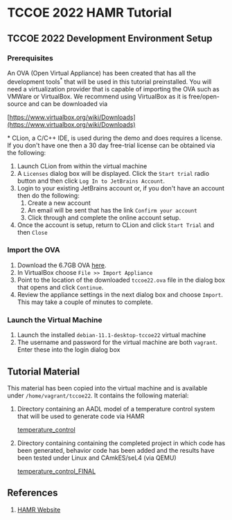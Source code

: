 # TCCOE 2022 HAMR Tutorial

## TCCOE 2022 Development Environment Setup

### Prerequisites

An OVA (Open Virtual Appliance) has been created that has all the development tools<sup>*</sup> that will be used in this tutorial preinstalled. You will need a virtualization provider that is capable of importing the OVA such as VMWare or VirtualBox.  We recommend using VirtualBox as it is free/open-source and can be downloaded via 

[https://www.virtualbox.org/wiki/Downloads](https://www.virtualbox.org/wiki/Downloads)

&ast; CLion, a C/C++ IDE, is used during the demo and does requires a license. If you don't have one then a 30 day free-trial license can be obtained via the following:

1.  Launch CLion from within the virtual machine
2.  A ``Licenses`` dialog box will be displayed.  Click the ``Start trial`` radio button and then click ``Log In to JetBrains Account``.
3.  Login to your existing JetBrains account or, if you don't have an account then do the following:
    1. Create a new account
    2. An email will be sent that has the link ``Confirm your account``
    3. Click through and complete the online account setup.
4. Once the account is setup, return to CLion and click ``Start Trial`` and then ``Close``

### Import the OVA

1. Download the 6.7GB OVA [here](https://drive.google.com/file/d/1IZjiec3aEesARvWXAKccGbI2P0CUsVRk/view?usp=sharing).
1. In VirtualBox choose ``File >> Import Appliance``
1. Point to the location of the downloaded ``tccoe22.ova`` file in the dialog box that opens and click ``Continue``.
1. Review the appliance settings in the next dialog box and choose ``Import``.  This may take a couple of minutes to complete.

### Launch the Virtual Machine

1. Launch the installed ``debian-11.1-desktop-tccoe22`` virtual machine
2. The username and password for the virtual machine are both ``vagrant``.  Enter these into the login dialog box 


## Tutorial Material

This material has been copied into the virtual machine and is available under ``/home/vagrant/tccoe22``.  It contains the following material:

1. Directory containing an AADL model of a temperature control system that will be used to generate code via HAMR
 
   [temperature_control](temperature_control)
   
1. Directory containing containing the completed project in which code has been generated, behavior code has been 
   added and the results have been tested under Linux and CAmkES/seL4 (via QEMU)
   
   [temperature_control_FINAL](temperature_control_FINAL)

## References

1. [HAMR Website](https://hamr.sireum.org/)
